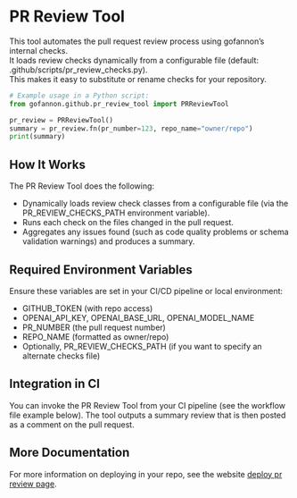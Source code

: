 # PR Review Tool

This tool automates the pull request review process using gofannon’s internal checks.  
It loads review checks dynamically from a configurable file (default: .github/scripts/pr_review_checks.py).  
This makes it easy to substitute or rename checks for your repository.

```python
# Example usage in a Python script:
from gofannon.github.pr_review_tool import PRReviewTool

pr_review = PRReviewTool()  
summary = pr_review.fn(pr_number=123, repo_name="owner/repo")  
print(summary)  
```

## How It Works

The PR Review Tool does the following:
- Dynamically loads review check classes from a configurable file (via the PR_REVIEW_CHECKS_PATH environment variable).
- Runs each check on the files changed in the pull request.
- Aggregates any issues found (such as code quality problems or schema validation warnings) and produces a summary.

## Required Environment Variables

Ensure these variables are set in your CI/CD pipeline or local environment:
- GITHUB_TOKEN (with repo access)
- OPENAI_API_KEY, OPENAI_BASE_URL, OPENAI_MODEL_NAME
- PR_NUMBER (the pull request number)
- REPO_NAME (formatted as owner/repo)
- Optionally, PR_REVIEW_CHECKS_PATH (if you want to specify an alternate checks file)

## Integration in CI

You can invoke the PR Review Tool from your CI pipeline (see the workflow file example below). The tool outputs a summary review that is then posted as a comment on the pull request.  

## More Documentation
For more information on deploying in your repo, see the website [deploy pr review page](https://the-ai-alliance.github.io/gofannon/developers/deploy_pr_review.html).
